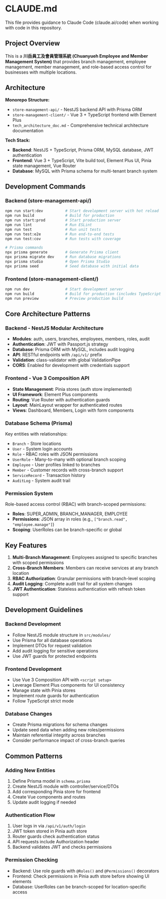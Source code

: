 # CLAUDE.md

This file provides guidance to Claude Code (claude.ai/code) when working with code in this repository.

## Project Overview

This is a **川岳員工及會員管理系統 (Chuanyueh Employee and Member Management System)** that provides branch management, employee management, member management, and role-based access control for businesses with multiple locations.

## Architecture

**Monorepo Structure:**
- `store-management-api/` - NestJS backend API with Prisma ORM
- `store-management-client/` - Vue 3 + TypeScript frontend with Element Plus
- `tech_architecture_doc.md` - Comprehensive technical architecture documentation

**Tech Stack:**
- **Backend**: NestJS + TypeScript, Prisma ORM, MySQL database, JWT authentication
- **Frontend**: Vue 3 + TypeScript, Vite build tool, Element Plus UI, Pinia state management, Vue Router
- **Database**: MySQL with Prisma schema for multi-tenant branch system

## Development Commands

### Backend (store-management-api/)
```bash
npm run start:dev          # Start development server with hot reload
npm run build              # Build for production
npm run start:prod         # Start production server
npm run lint               # Run ESLint
npm run test               # Run unit tests
npm run test:e2e           # Run end-to-end tests
npm run test:cov           # Run tests with coverage

# Prisma commands
npx prisma generate        # Generate Prisma client
npx prisma migrate dev     # Run database migrations
npx prisma studio          # Open Prisma Studio
npx prisma seed            # Seed database with initial data
```

### Frontend (store-management-client/)
```bash
npm run dev                # Start development server
npm run build              # Build for production (includes TypeScript compilation)
npm run preview            # Preview production build
```

## Core Architecture Patterns

### Backend - NestJS Modular Architecture
- **Modules**: auth, users, branches, employees, members, roles, audit
- **Authentication**: JWT with Passport.js strategy
- **Database**: Prisma ORM with MySQL, includes audit logging
- **API**: RESTful endpoints with `/api/v1/` prefix
- **Validation**: class-validator with global ValidationPipe
- **CORS**: Enabled for development with credentials support

### Frontend - Vue 3 Composition API
- **State Management**: Pinia stores (auth store implemented)
- **UI Framework**: Element Plus components
- **Routing**: Vue Router with authentication guards
- **Layout**: MainLayout wrapper for authenticated routes
- **Views**: Dashboard, Members, Login with form components

### Database Schema (Prisma)
Key entities with relationships:
- `Branch` - Store locations
- `User` - System login accounts
- `Role` - RBAC roles with JSON permissions
- `UserRole` - Many-to-many with optional branch scoping
- `Employee` - User profiles linked to branches
- `Member` - Customer records with cross-branch support
- `ServiceRecord` - Transaction history
- `AuditLog` - System audit trail

### Permission System
Role-based access control (RBAC) with branch-scoped permissions:
- **Roles**: SUPER_ADMIN, BRANCH_MANAGER, EMPLOYEE
- **Permissions**: JSON array in roles (e.g., `["branch.read", "employee.manage"]`)
- **Scoping**: UserRoles can be branch-specific or global

## Key Features

1. **Multi-Branch Management**: Employees assigned to specific branches with scoped permissions
2. **Cross-Branch Members**: Members can receive services at any branch location  
3. **RBAC Authorization**: Granular permissions with branch-level scoping
4. **Audit Logging**: Complete audit trail for all system changes
5. **JWT Authentication**: Stateless authentication with refresh token support

## Development Guidelines

### Backend Development
- Follow NestJS module structure in `src/modules/`
- Use Prisma for all database operations
- Implement DTOs for request validation
- Add audit logging for sensitive operations
- Use JWT guards for protected endpoints

### Frontend Development  
- Use Vue 3 Composition API with `<script setup>`
- Leverage Element Plus components for UI consistency
- Manage state with Pinia stores
- Implement route guards for authentication
- Follow TypeScript strict mode

### Database Changes
- Create Prisma migrations for schema changes
- Update seed data when adding new roles/permissions
- Maintain referential integrity across branches
- Consider performance impact of cross-branch queries

## Common Patterns

### Adding New Entities
1. Define Prisma model in `schema.prisma`
2. Create NestJS module with controller/service/DTOs
3. Add corresponding Pinia store for frontend
4. Create Vue components and routes
5. Update audit logging if needed

### Authentication Flow
1. User logs in via `/api/v1/auth/login`
2. JWT token stored in Pinia auth store
3. Router guards check authentication status
4. API requests include Authorization header
5. Backend validates JWT and checks permissions

### Permission Checking
- Backend: Use role guards with `@Roles()` and `@Permissions()` decorators
- Frontend: Check permissions in Pinia auth store before showing UI elements
- Database: UserRoles can be branch-scoped for location-specific access